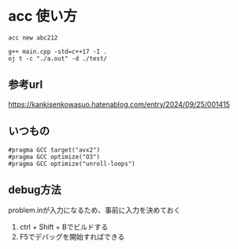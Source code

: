 # acc 使い方
```
acc new abc212

g++ main.cpp -std=c++17 -I .
oj t -c "./a.out" -d ./test/  
```
## 参考url
https://kankisenkowasuo.hatenablog.com/entry/2024/09/25/001415

## いつもの
```
#pragma GCC target("avx2")
#pragma GCC optimize("O3")
#pragma GCC optimize("unroll-loops")
```

## debug方法
problem.inが入力になるため、事前に入力を決めておく
1. ctrl + Shift + Bでビルドする
2. F5でデバッグを開始すればできる